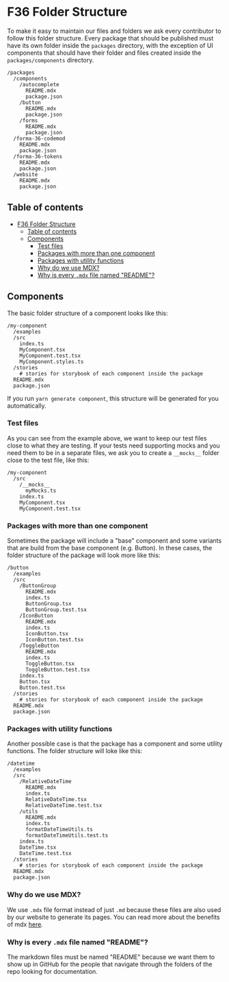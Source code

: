 # F36 Folder Structure

To make it easy to maintain our files and folders we ask every contributor to follow this folder structure.
Every package that should be published must have its own folder inside the `packages` directory,
with the exception of UI components that should have their folder and files created inside the `packages/components` directory.

```
/packages
  /components
    /autocomplete
      README.mdx
      package.json
    /button
      README.mdx
      package.json
    /forms
      README.mdx
      package.json
  /forma-36-codemod
    README.mdx
    package.json
  /forma-36-tokens
    README.mdx
    package.json
  /website
    README.mdx
    package.json
```

## Table of contents

- [F36 Folder Structure](#f36-folder-structure)
  - [Table of contents](#table-of-contents)
  - [Components](#components)
    - [Test files](#test-files)
    - [Packages with more than one component](#packages-with-more-than-one-component)
    - [Packages with utility functions](#packages-with-utility-functions)
    - [Why do we use MDX?](#why-do-we-use-mdx)
    - [Why is every `.mdx` file named "README"?](#why-is-every-mdx-file-named-readme)

## Components

The basic folder structure of a component looks like this:

```
/my-component
  /examples
  /src
    index.ts
    MyComponent.tsx
    MyComponent.test.tsx
    MyComponent.styles.ts
  /stories
    # stories for storybook of each component inside the package
  README.mdx
  package.json
```

If you run `yarn generate component`, this structure will be generated for you automatically.

### Test files

As you can see from the example above, we want to keep our test files close to what they are testing.
If your tests need supporting mocks and you need them to be in a separate files, we ask you to create a `__mocks__` folder close to the test file,
like this:

```
/my-component
  /src
    /__mocks__
      myMocks.ts
    index.ts
    MyComponent.tsx
    MyComponent.test.tsx
```

### Packages with more than one component

Sometimes the package will include a "base" component and some variants that are build from the base component (e.g. Button).
In these cases, the folder structure of the package will look more like this:

```
/button
  /examples
  /src
    /ButtonGroup
      README.mdx
      index.ts
      ButtonGroup.tsx
      ButtonGroup.test.tsx
    /IconButton
      README.mdx
      index.ts
      IconButton.tsx
      IconButton.test.tsx
    /ToggleButton
      README.mdx
      index.ts
      ToggleButton.tsx
      ToggleButton.test.tsx
    index.ts
    Button.tsx
    Button.test.tsx
  /stories
    # stories for storybook of each component inside the package
  README.mdx
  package.json
```

### Packages with utility functions

Another possible case is that the package has a component and some utility functions. The folder structure will loke like this:

```
/datetime
  /examples
  /src
    /RelativeDateTime
      README.mdx
      index.ts
      RelativeDateTime.tsx
      RelativeDateTime.test.tsx
    /utils
      README.mdx
      index.ts
      formatDateTimeUtils.ts
      formatDateTimeUtils.test.ts
    index.ts
    DateTime.tsx
    DateTime.test.tsx
  /stories
    # stories for storybook of each component inside the package
  README.mdx
  package.json
```

### Why do we use MDX?

We use `.mdx` file format instead of just `.md` because these files are also used
by our website to generate its pages.
You can read more about the benefits of mdx [here](https://mdxjs.com/).

### Why is every `.mdx` file named "README"?

The markdown files must be named "README" because we want them to show up in GitHub
for the people that navigate through the folders of the repo looking for documentation.

